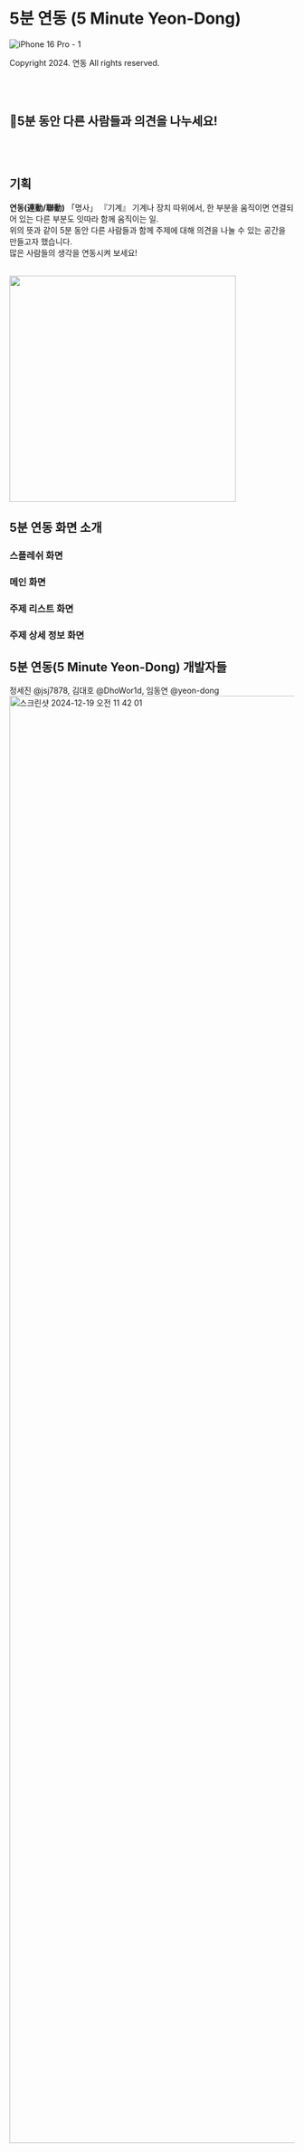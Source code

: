 # 5분 연동 (5 Minute Yeon-Dong)

![iPhone 16 Pro - 1](https://github.com/user-attachments/assets/066238cf-e34f-4f47-a55d-e26e9a5a8a5e)

Copyright 2024. 연동 All rights reserved.

<br/>
<br/>

## 5분 동안 다른 사람들과 의견을 나누세요!

<br/>
<br/>

## 기획

**연동(連動/聯動)**
「명사」
『기계』 기계나 장치 따위에서, 한 부분을 움직이면 연결되어 있는 다른 부분도 잇따라 함께 움직이는 일.
<br/>
위의 뜻과 같이 5분 동안 다른 사람들과 함께 주제에 대해 의견을 나눌 수 있는 공간을 만들고자 했습니다.
<br/>
많은 사람들의 생각을 연동시켜 보세요!

<br/>

<img src="https://github.com/user-attachments/assets/2eb83b54-3a49-48cc-bb4e-f7a0c53686bf" width="400" />

<br/>

## 5분 연동 화면 소개
### 스플레쉬 화면


### 메인 화면


### 주제 리스트 화면



### 주제 상세 정보 화면

## 5분 연동(5 Minute Yeon-Dong) 개발자들
정세진 @jsj7878, 김대호 @DhoWor1d, 임동연 @yeon-dong
<img width="2560" alt="스크린샷 2024-12-19 오전 11 42 01" src="https://github.com/user-attachments/assets/1fe9d5a4-de39-4531-bc8d-17094997fec7" />
